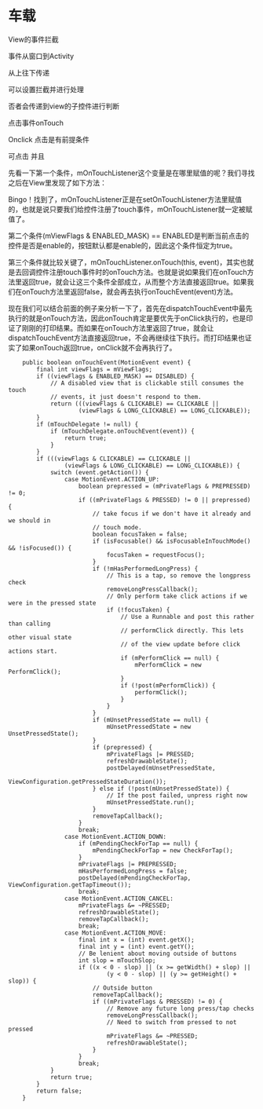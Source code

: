 # 车载



View的事件拦截

事件从窗口到Activity

从上往下传递

可以设置拦截并进行处理

否者会传递到view的子控件进行判断

 

点击事件onTouch

Onclick 点击是有前提条件

可点击 并且

 



先看一下第一个条件，mOnTouchListener这个变量是在哪里赋值的呢？我们寻找之后在View里发现了如下方法：

Bingo！找到了，mOnTouchListener正是在setOnTouchListener方法里赋值的，也就是说只要我们给控件注册了touch事件，mOnTouchListener就一定被赋值了。



第二个条件(mViewFlags & ENABLED_MASK) == ENABLED是判断当前点击的控件是否是enable的，按钮默认都是enable的，因此这个条件恒定为true。

  

第三个条件就比较关键了，mOnTouchListener.onTouch(this, event)，其实也就是去回调控件注册touch事件时的onTouch方法。也就是说如果我们在onTouch方法里返回true，就会让这三个条件全部成立，从而整个方法直接返回true。如果我们在onTouch方法里返回false，就会再去执行onTouchEvent(event)方法。



 

现在我们可以结合前面的例子来分析一下了，首先在dispatchTouchEvent中最先执行的就是onTouch方法，因此onTouch肯定是要优先于onClick执行的，也是印证了刚刚的打印结果。而如果在onTouch方法里返回了true，就会让dispatchTouchEvent方法直接返回true，不会再继续往下执行。而打印结果也证实了如果onTouch返回true，onClick就不会再执行了。

 

```
	public boolean onTouchEvent(MotionEvent event) {  
	    final int viewFlags = mViewFlags;  
	    if ((viewFlags & ENABLED_MASK) == DISABLED) {  
	        // A disabled view that is clickable still consumes the touch  
	        // events, it just doesn't respond to them.  
	        return (((viewFlags & CLICKABLE) == CLICKABLE ||  
	                (viewFlags & LONG_CLICKABLE) == LONG_CLICKABLE));  
	    }  
	    if (mTouchDelegate != null) {  
	        if (mTouchDelegate.onTouchEvent(event)) {  
	            return true;  
	        }  
	    }  
	    if (((viewFlags & CLICKABLE) == CLICKABLE ||  
	            (viewFlags & LONG_CLICKABLE) == LONG_CLICKABLE)) {  
	        switch (event.getAction()) {  
	            case MotionEvent.ACTION_UP:  
	                boolean prepressed = (mPrivateFlags & PREPRESSED) != 0;  
	                if ((mPrivateFlags & PRESSED) != 0 || prepressed) {  
	                    // take focus if we don't have it already and we should in  
	                    // touch mode.  
	                    boolean focusTaken = false;  
	                    if (isFocusable() && isFocusableInTouchMode() && !isFocused()) {  
	                        focusTaken = requestFocus();  
	                    }  
	                    if (!mHasPerformedLongPress) {  
	                        // This is a tap, so remove the longpress check  
	                        removeLongPressCallback();  
	                        // Only perform take click actions if we were in the pressed state  
	                        if (!focusTaken) {  
	                            // Use a Runnable and post this rather than calling  
	                            // performClick directly. This lets other visual state  
	                            // of the view update before click actions start.  
	                            if (mPerformClick == null) {  
	                                mPerformClick = new PerformClick();  
	                            }  
	                            if (!post(mPerformClick)) {  
	                                performClick();  
	                            }  
	                        }  
	                    }  
	                    if (mUnsetPressedState == null) {  
	                        mUnsetPressedState = new UnsetPressedState();  
	                    }  
	                    if (prepressed) {  
	                        mPrivateFlags |= PRESSED;  
	                        refreshDrawableState();  
	                        postDelayed(mUnsetPressedState,  
	                                ViewConfiguration.getPressedStateDuration());  
	                    } else if (!post(mUnsetPressedState)) {  
	                        // If the post failed, unpress right now  
	                        mUnsetPressedState.run();  
	                    }  
	                    removeTapCallback();  
	                }  
	                break;  
	            case MotionEvent.ACTION_DOWN:  
	                if (mPendingCheckForTap == null) {  
	                    mPendingCheckForTap = new CheckForTap();  
	                }  
	                mPrivateFlags |= PREPRESSED;  
	                mHasPerformedLongPress = false;  
	                postDelayed(mPendingCheckForTap, ViewConfiguration.getTapTimeout());  
	                break;  
	            case MotionEvent.ACTION_CANCEL:  
	                mPrivateFlags &= ~PRESSED;  
	                refreshDrawableState();  
	                removeTapCallback();  
	                break;  
	            case MotionEvent.ACTION_MOVE:  
	                final int x = (int) event.getX();  
	                final int y = (int) event.getY();  
	                // Be lenient about moving outside of buttons  
	                int slop = mTouchSlop;  
	                if ((x < 0 - slop) || (x >= getWidth() + slop) ||  
	                        (y < 0 - slop) || (y >= getHeight() + slop)) {  
	                    // Outside button  
	                    removeTapCallback();  
	                    if ((mPrivateFlags & PRESSED) != 0) {  
	                        // Remove any future long press/tap checks  
	                        removeLongPressCallback();  
	                        // Need to switch from pressed to not pressed  
	                        mPrivateFlags &= ~PRESSED;  
	                        refreshDrawableState();  
	                    }  
	                }  
	                break;  
	        }  
	        return true;  
	    }  
	    return false;  
	}  

```

